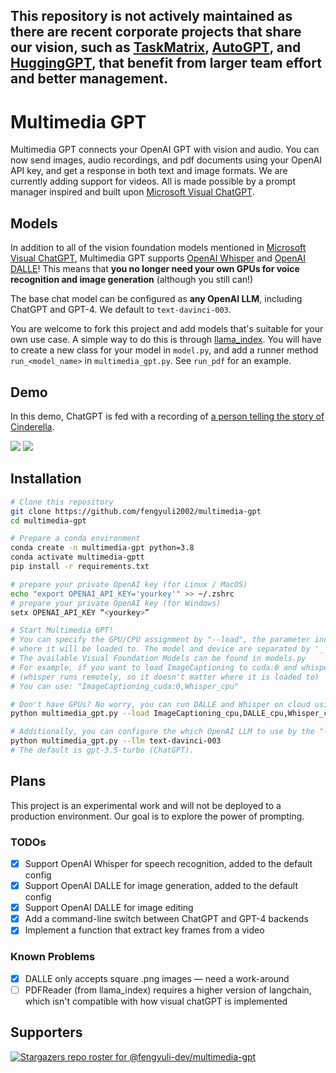 **This repository is not actively maintained as there are recent corporate projects that share our vision, such as [TaskMatrix](https://github.com/microsoft/TaskMatrix), [AutoGPT](https://github.com/Significant-Gravitas/Auto-GPT), and [HuggingGPT](https://github.com/microsoft/JARVIS), that benefit from larger team effort and better management.** 
-------

# Multimedia GPT

Multimedia GPT connects your OpenAI GPT with vision and audio. You can now send images, audio recordings, and pdf documents using your OpenAI API key, and get a response in both text and image formats. We are currently adding support for videos. All is made possible by a prompt manager inspired and built upon [Microsoft Visual ChatGPT](https://github.com/microsoft/visual-chatgpt).

<!-- ## Support Us
This project is under active development, and more features will be added soon. **Please consider :star: star us** or follow the [author](https://github.com/fengyuli-dev) if this idea is interesting to you. We thank all our [supporters](#supporters)! -->

## Models
In addition to all of the vision foundation models mentioned in [Microsoft Visual ChatGPT](https://github.com/microsoft/visual-chatgpt), Multimedia GPT supports [OpenAI Whisper](https://openai.com/research/whisper) and [OpenAI DALLE](https://openai.com/blog/dall-e-api-now-available-in-public-beta)! This means that **you no longer need your own GPUs for voice recognition and image generation** (although you still can!)

The base chat model can be configured as **any OpenAI LLM**, including ChatGPT and GPT-4. We default to `text-davinci-003`.

You are welcome to fork this project and add models that's suitable for your own use case. A simple way to do this is through [llama_index](https://github.com/jerryjliu/llama_index). You will have to create a new class for your model in `model.py`, and add a runner method `run_<model_name>` in `multimedia_gpt.py`. See `run_pdf` for an example.

## Demo 
In this demo, ChatGPT is fed with a recording of [a person telling the story of Cinderella](public/cinderella.mp3).

![](./public/demo-1.png)
![](./public/demo-2.jpg)


## Installation

```bash
# Clone this repository
git clone https://github.com/fengyuli2002/multimedia-gpt
cd multimedia-gpt

# Prepare a conda environment
conda create -n multimedia-gpt python=3.8
conda activate multimedia-gptt
pip install -r requirements.txt

# prepare your private OpenAI key (for Linux / MacOS)
echo "export OPENAI_API_KEY='yourkey'" >> ~/.zshrc
# prepare your private OpenAI key (for Windows)
setx OPENAI_API_KEY “<yourkey>”

# Start Multimedia GPT!
# You can specify the GPU/CPU assignment by "--load", the parameter indicates which foundation models to use and 
# where it will be loaded to. The model and device are separated by '_', different models are separated by ','.
# The available Visual Foundation Models can be found in models.py
# For example, if you want to load ImageCaptioning to cuda:0 and whisper to cpu 
# (whisper runs remotely, so it doesn't matter where it is loaded to)
# You can use: "ImageCaptioning_cuda:0,Whisper_cpu"

# Don't have GPUs? No worry, you can run DALLE and Whisper on cloud using your API key!
python multimedia_gpt.py --load ImageCaptioning_cpu,DALLE_cpu,Whisper_cpu       

# Additionally, you can configure the which OpenAI LLM to use by the "--llm" tag, such as 
python multimedia_gpt.py --llm text-davinci-003  
# The default is gpt-3.5-turbo (ChatGPT).  
```

## Plans
This project is an experimental work and will not be deployed to a production environment. Our goal is to explore the power of prompting. 
### TODOs
- [x] Support OpenAI Whisper for speech recognition, added to the default config
- [x] Support OpenAI DALLE for image generation, added to the default config
- [x] Support OpenAI DALLE for image editing
- [x] Add a command-line switch between ChatGPT and GPT-4 backends
- [x] Implement a function that extract key frames from a video
  
### Known Problems
- [x] DALLE only accepts square .png images — need a work-around
- [ ] PDFReader (from llama_index) requires a higher version of langchain, which isn't compatible with how visual chatGPT is implemented

## Supporters
[![Stargazers repo roster for @fengyuli-dev/multimedia-gpt](https://reporoster.com/stars/dark/fengyuli-dev/multimedia-gpt)](https://github.com/fengyuli-dev/multimedia-gpt/stargazers)

